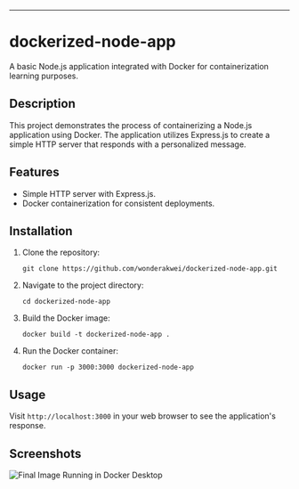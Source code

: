 ---

# dockerized-node-app

A basic Node.js application integrated with Docker for containerization learning purposes.

## Description

This project demonstrates the process of containerizing a Node.js application using Docker. The application utilizes Express.js to create a simple HTTP server that responds with a personalized message.

## Features

- Simple HTTP server with Express.js.
- Docker containerization for consistent deployments.

## Installation

1. Clone the repository:
   ```
   git clone https://github.com/wonderakwei/dockerized-node-app.git
   ```

2. Navigate to the project directory:
   ```
   cd dockerized-node-app
   ```

3. Build the Docker image:
   ```
   docker build -t dockerized-node-app .
   ```

4. Run the Docker container:
   ```
   docker run -p 3000:3000 dockerized-node-app
   ```

## Usage

Visit `http://localhost:3000` in your web browser to see the application's response.

## Screenshots

![Final Image Running in Docker Desktop](path/to/screenshot.png)

